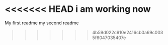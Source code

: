 <<<<<<< HEAD
i am working now
=======
My first readme
my second readme
>>>>>>> 4b59d022c910e2416cb0a69c0035f6047035407e
